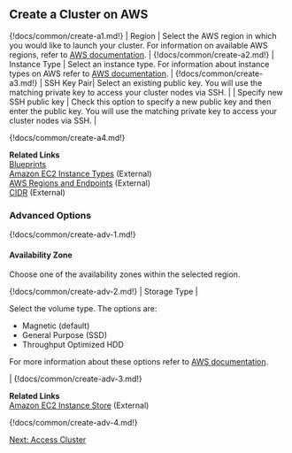 ## Create a Cluster on AWS 

{!docs/common/create-a1.md!}
| Region | Select the AWS region in which you would like to launch your cluster. For information on available AWS regions, refer to [AWS documentation](http://docs.aws.amazon.com/general/latest/gr/rande.html). |
{!docs/common/create-a2.md!}
| Instance Type | Select an instance type. For information about instance types on AWS refer to [AWS documentation](https://aws.amazon.com/ec2/instance-types/). |
{!docs/common/create-a3.md!}
| SSH Key Pair| Select an existing public key. You will use the matching private key to access your cluster nodes via SSH. |
| Specify new SSH public key | Check this option to specify a new public key and then enter the public key. You will use the matching private key to access your cluster nodes via SSH. |

{!docs/common/create-a4.md!}

**Related Links**  
[Blueprints](blueprints.md)   
[Amazon EC2 Instance Types](https://aws.amazon.com/ec2/instance-types/) (External)   
[AWS Regions and Endpoints](http://docs.aws.amazon.com/general/latest/gr/rande.html) (External)     
[CIDR](http://www.ipaddressguide.com/cidr) (External)   



### Advanced Options

{!docs/common/create-adv-1.md!}


#### Availability Zone

 Choose one of the availability zones within the selected region. 
 
{!docs/common/create-adv-2.md!}
| Storage Type | <p>Select the volume type. The options are:<ul><li>Magnetic (default)</li><li>General Purpose (SSD)</li><li>Throughput Optimized HDD</li></ul>For more information about these options refer to <a href="http://docs.aws.amazon.com/AWSEC2/latest/UserGuide/InstanceStorage.html" target="_blank">AWS documentation</a>.</p>|
{!docs/common/create-adv-3.md!}

**Related Links**  
[Amazon EC2 Instance Store](http://docs.aws.amazon.com/AWSEC2/latest/UserGuide/InstanceStorage.html) (External)  


{!docs/common/create-adv-4.md!}


<div class="next">
<a href="../aws-clusters-access/index.html">Next: Access Cluster</a>
</div>
